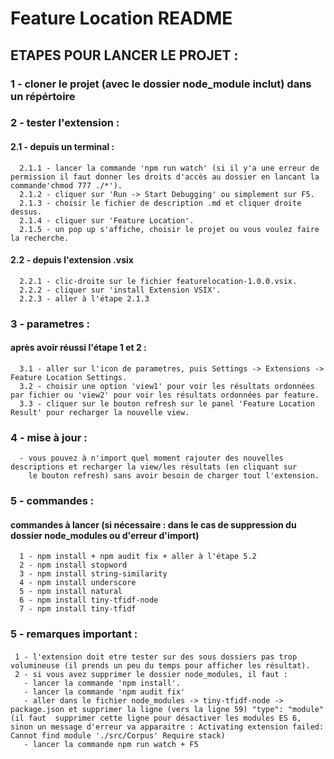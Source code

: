 # Feature Location README

## ETAPES POUR LANCER LE PROJET : 

### 1 - cloner le projet (avec le dossier node_module inclut) dans un répértoire
### 2 - tester l'extension :
  #### 2.1 - depuis un terminal :
      2.1.1 - lancer la commande 'npm run watch' (si il y'a une erreur de permission il faut donner les droits d'accès au dossier en lancant la commande'chmod 777 ./*').
      2.1.2 - cliquer sur 'Run -> Start Debugging' ou simplement sur F5.
      2.1.3 - choisir le fichier de description .md et cliquer droite dessus.
      2.1.4 - cliquer sur 'Feature Location'.
      2.1.5 - un pop up s'affiche, choisir le projet ou vous voulez faire la recherche. 
  #### 2.2 - depuis l'extension .vsix
      2.2.1 - clic-droite sur le fichier featurelocation-1.0.0.vsix.
      2.2.2 - cliquer sur 'install Extension VSIX'.
      2.2.3 - aller à l'étape 2.1.3

### 3 - parametres : 
  #### après avoir réussi l'étape 1 et 2 :
      3.1 - aller sur l'icon de parametres, puis Settings -> Extensions -> Feature Location Settings.
      3.2 - choisir une option 'view1' pour voir les résultats ordonnées par fichier ou 'view2' pour voir les résultats ordonnées par feature.
      3.3 - cliquer sur le bouton refresh sur le panel 'Feature Location Result' pour recharger la nouvelle view.

### 4 - mise à jour :
      - vous pouvez à n'import quel moment rajouter des nouvelles descriptions et recharger la view/les résultats (en cliquant sur
        le bouton refresh) sans avoir besoin de charger tout l'extension. 
  
### 5 - commandes :
#### commandes à lancer (si nécessaire : dans le cas de suppression du dossier node_modules ou d'erreur d'import)
      1 - npm install + npm audit fix + aller à l'étape 5.2
      2 - npm install stopword
      3 - npm install string-similarity
      4 - npm install underscore
      5 - npm install natural
      6 - npm install tiny-tfidf-node
      7 - npm install tiny-tfidf

### 5 - remarques important : 
#### 
     1 - l'extension doit etre tester sur des sous dossiers pas trop volumineuse (il prends un peu du temps pour afficher les résultat).
     2 - si vous avez supprimer le dossier node_modules, il faut :
       - lancer la commande 'npm install'.
       - lancer la commande 'npm audit fix' 
       - aller dans le fichier node_modules -> tiny-tfidf-node -> package.json et supprimer la ligne (vers la ligne 59) "type": "module" (il faut  supprimer cette ligne pour désactiver les modules ES 6, sinon un message d'erreur va apparaitre : Activating extension failed: Cannot find module './src/Corpus' Require stack)
       - lancer la commande npm run watch + F5 


